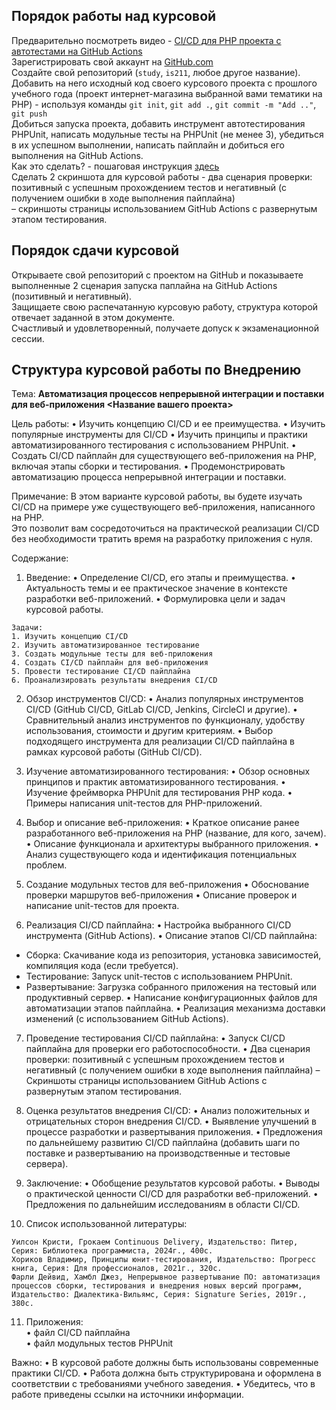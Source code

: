 ## Порядок работы над курсовой

Предварительно посмотреть видео - [CI/CD для PHP проекта с автотестами на GitHub Actions](https://dzen.ru/video/watch/670b261c8a8ab555fea6d063)  
Зарегистрировать свой аккаунт на [GitHub.com](https://github.com)  
Создайте свой репозиторий (`study`, `is211`, любое другое название). Добавить на него исходный код своего курсового проекта с прошлого учебного года (проект интернет-магазина выбранной вами тематики на PHP) - используя команды `git init`, `git add .`, `git commit -m "Add .."`, `git push`  
Добиться запуска проекта, добавить инструмент автотестирования PHPUnit, написать модульные тесты на PHPUnit (не менее 3), убедиться в их успешном выполнении, написать пайплайн и добиться его выполнения на GitHub Actions.  
Как это сделать? - пошаговая инструкция [здесь](https://github.com/Coopteh/IS211/tree/auto-testing-01)  
Сделать 2 скриншота для курсовой работы - два сценария проверки: позитивный с успешным прохождением тестов и негативный (с получением ошибки в ходе выполнения пайплайна)  
– скриншоты страницы использованием GitHub Actions с развернутым этапом тестирования.  

## Порядок сдачи курсовой 

Открываете свой репозиторий с проектом на GitHub и показываете выполненные 2 сценария запуска паплайна на GitHub Actions (позитивный и негативный).  
Защищаете свою распечатанную курсовую работу, структура которой отвечает заданной в этом документе.   
Счастливый и удовлетворенный, получаете допуск к экзаменационной сессии.  

## Структура курсовой работы по Внедрению

Тема: **Автоматизация процессов непрерывной интеграции и поставки для веб-приложения <Название вашего проекта>**

Цель работы: 
• Изучить концепцию CI/CD и ее преимущества.
• Изучить популярные инструменты для CI/CD 
• Изучить принципы и практики автоматизированного тестирования с использованием PHPUnit.
• Создать CI/CD пайплайн для существующего веб-приложения на PHP, включая этапы сборки и тестирования.
• Продемонстрировать автоматизацию процесса непрерывной интеграции и поставки.

Примечание: В этом варианте курсовой работы, вы будете изучать CI/CD на примере уже существующего веб-приложения, написанного на PHP.   
Это позволит вам сосредоточиться на практической реализации CI/CD без необходимости тратить время на разработку приложения с нуля.  

Содержание:
1. Введение:
• Определение CI/CD, его этапы и преимущества.
• Актуальность темы и ее практическое значение в контексте разработки веб-приложений.
• Формулировка цели и задач курсовой работы.
```
Задачи:
1. Изучить концепцию CI/CD
2. Изучить автоматизированное тестирование
3. Создать модульные тесты для веб-приложения
4. Создать CI/CD пайплайн для веб-приложения
5. Провести тестирование CI/CD пайплайна
6. Проанализировать результаты внедрения CI/CD
```
2. Обзор инструментов CI/CD:
• Анализ популярных инструментов CI/CD (GitHub CI/CD, GitLab CI/CD, Jenkins, CircleCI и другие).
• Сравнительный анализ инструментов по функционалу, удобству использования, стоимости и другим критериям.
• Выбор подходящего инструмента для реализации CI/CD пайплайна в рамках курсовой работы (GitHub CI/CD).

3. Изучение автоматизированного тестирования:
• Обзор основных принципов и практик автоматизированного тестирования.
• Изучение фреймворка PHPUnit для тестирования PHP кода.
• Примеры написания unit-тестов для PHP-приложений.

4. Выбор и описание веб-приложения:
• Краткое описание ранее разработанного веб-приложения на PHP (название, для кого, зачем).
• Описание функционала и архитектуры выбранного приложения.
• Анализ существующего кода и идентификация потенциальных проблем.

5. Создание модульных тестов для веб-приложения
• Обоснование проверки маршрутов веб-приложения
• Описание проверок и написание unit-тестов для проекта.

6. Реализация CI/CD пайплайна:
• Настройка выбранного CI/CD инструмента (GitHub Actions).
• Описание этапов CI/CD пайплайна:
  * Сборка: Скачивание кода из репозитория, установка зависимостей, компиляция кода (если требуется).
  * Тестирование: Запуск unit-тестов с использованием PHPUnit.
  * Развертывание: Загрузка собранного приложения на тестовый или продуктивный сервер.
• Написание конфигурационных файлов для автоматизации этапов пайплайна.
• Реализация механизма доставки изменений (с использованием  GitHub Actions).

7. Проведение тестирования CI/CD пайплайна:
• Запуск CI/CD пайплайна для проверки его работоспособности.
• Два сценария проверки: позитивный с успешным прохождением тестов и негативный (с получением ошибки в ходе выполнения пайплайна) – Скриншоты страницы использованием  GitHub Actions  с развернутым этапом тестирования.

8. Оценка результатов внедрения CI/CD:
• Анализ положительных и отрицательных сторон внедрения CI/CD.
• Выявление улучшений в процессе разработки и развертывания приложения.
• Предложения по дальнейшему развитию CI/CD пайплайна (добавить шаги по поставке и развертыванию на производственные и тестовые сервера).
 
9. Заключение:
• Обобщение результатов курсовой работы.
• Выводы о практической ценности CI/CD для разработки веб-приложений.
• Предложения по дальнейшим исследованиям в области CI/CD.

10. Список использованной литературы:
```
Уилсон Кристи, Грокаем Continuous Delivery, Издательство: Питер, Серия: Библиотека программиста, 2024г., 400с.
Хориков Владимир, Принципы юнит-тестирования, Издательство: Прогресс книга, Серия: Для профессионалов, 2021г., 320с.
Фарли Дейвид, Хамбл Джез, Непрерывное развертывание ПО: автоматизация процессов сборки, тестирования и внедрения новых версий программ, Издательство: Диалектика-Вильямс, Серия: Signature Series, 2019г., 380с.
```

11. Приложения:  
• файл CI/CD пайплайна  
• файл модульных тестов PHPUnit  

Важно:
• В курсовой работе должны быть использованы современные практики CI/CD.
• Работа должна быть структурирована и оформлена в соответствии с требованиями учебного заведения.
• Убедитесь, что в работе приведены ссылки на источники информации.
